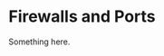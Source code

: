 [title]: # (Firewalls and Ports)
[tags]: # (XXX)
[priority]: # (842)
# Firewalls and Ports
Something here.

